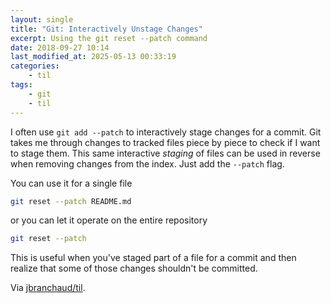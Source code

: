 ```yaml
---
layout: single
title: "Git: Interactively Unstage Changes"
excerpt: Using the git reset --patch command
date: 2018-09-27 10:14
last_modified_at: 2025-05-13 00:33:19
categories:
    - til
tags:
    - git
    - til
---
```


I often use `git add --patch` to interactively stage changes for a commit.
Git takes me through changes to tracked files piece by piece to check if I
want to stage them. This same interactive _staging_ of files can be used in
reverse when removing changes from the index. Just add the `--patch` flag.

You can use it for a single file

```bash
git reset --patch README.md
```

or you can let it operate on the entire repository

```bash
git reset --patch
```

This is useful when you've staged part of a file for a commit and then
realize that some of those changes shouldn't be committed.

Via [jbranchaud/til](https://github.com/jbranchaud/til).
